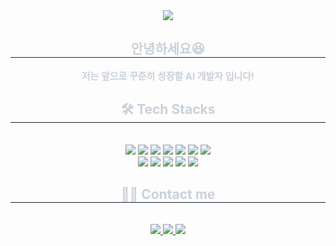 <div align= "center">
    <img src="https://capsule-render.vercel.app/api?type=waving&color=gradient&height=240&text=상호의%20이모저모✅&animation=&fontColor=ffffff&fontSize=40" />
    </div>
    <div align= "center"> 
    <h2 style="border-bottom: 1px solid #21262d; color: #c9d1d9;"> 안녕하세요😆 </h2>  
    <div style="font-weight: 700; font-size: 15px; text-align: center; color: #c9d1d9;"> 저는 앞으로 꾸준히 성장할 AI 개발자 입니다!</li> </div> 
    </div>
    <div align= "center">
    <h2 style="border-bottom: 1px solid #21262d; color: #c9d1d9;"> 🛠️ Tech Stacks </h2> <br> 
    <div style="margin: 0 auto; text-align: center;" align= "center"> <img src="https://img.shields.io/badge/Python-3776AB?style=for-the-badge&logo=Python&logoColor=white">
        <img src="https://img.shields.io/badge/anaconda-?style=for-the-badge&logo=⑤Anaconda&logoColor=white">
        <img src="https://img.shields.io/badge/jupyter-#F37626?style=for-the-badge&logo=Jupyter&logoColor=white">
          <img src="https://img.shields.io/badge/Keras-D00000?style=for-the-badge&logo=Keras&logoColor=white">
          <img src="https://img.shields.io/badge/Tensorflow-FF6F00?style=for-the-badge&logo=Tensorflow&logoColor=white">
          <img src="https://img.shields.io/badge/Selenium-43B02A?style=for-the-badge&logo=Selenium&logoColor=white">
          <img src="https://img.shields.io/badge/PyTorch-EE4C2C?style=for-the-badge&logo=PyTorch&logoColor=white">
          <br/><img src="https://img.shields.io/badge/HTML5-E34F26?style=for-the-badge&logo=HTML5&logoColor=white">
          <img src="https://img.shields.io/badge/CSS3-1572B6?style=for-the-badge&logo=CSS3&logoColor=white">
          <img src="https://img.shields.io/badge/Django-092E20?style=for-the-badge&logo=Django&logoColor=white">
          <img src="https://img.shields.io/badge/Amazon AWS-232F3E?style=for-the-badge&logo=Amazon AWS&logoColor=white">
          <img src="https://img.shields.io/badge/Git-F05032?style=for-the-badge&logo=Git&logoColor=white">
          <br/></div>
    </div>
    <div align= "center">
    <h2 style="border-bottom: 1px solid #21262d; color: #c9d1d9;"> 🧑‍💻 Contact me </h2> <br> 
    <div align= "center"> <a href=https://www.notion.so/097a1cd1a5264d70994484b39111054a> <img src="https://img.shields.io/badge/Notion-000000?style=for-the-badge&logo=Notion&logoColor=white&link=https://www.notion.so/097a1cd1a5264d70994484b39111054a"> </a>
         <a href=mailto:2sixdec@naver.com> <img src="https://img.shields.io/badge/Gmail-EA4335?style=for-the-badge&logo=Gmail&logoColor=white&link=mailto:2sixdec@naver.com"> </a>
         <a href=https://www.instagram.com/2sixdec/> <img src="https://img.shields.io/badge/Instagram-E4405F?style=for-the-badge&logo=Instagram&logoColor=white&link=https://www.instagram.com/2sixdec/"> </a>
          </div>  <br> 
    <div align= "center">  </div> 
    </div>
    
